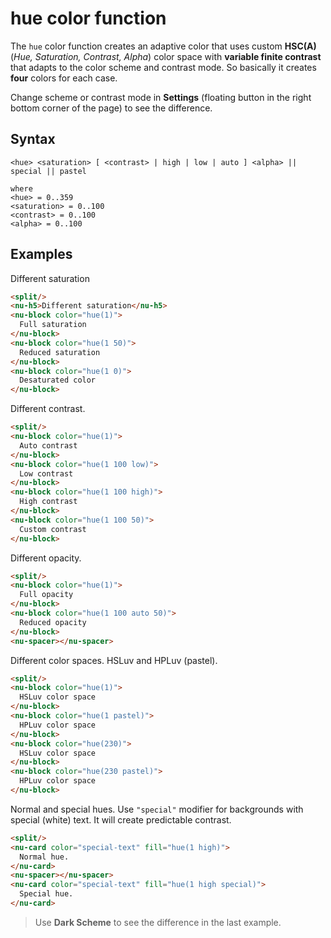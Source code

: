 # hue color function

The `hue` color function creates an adaptive color that uses custom **HSC(A)** (*Hue, Saturation, Contrast, Alpha*) color space with **variable finite contrast** that adapts to the color scheme and contrast mode. So basically it creates **four** colors for each case.

Change scheme or contrast mode in **Settings** (floating button in the right bottom corner of the page) to see the difference.

## Syntax

```
<hue> <saturation> [ <contrast> | high | low | auto ] <alpha> || special || pastel

where
<hue> = 0..359
<saturation> = 0..100
<contrast> = 0..100
<alpha> = 0..100
```

## Examples

Different saturation

```html
<split/>
<nu-h5>Different saturation</nu-h5>
<nu-block color="hue(1)">
  Full saturation
</nu-block>
<nu-block color="hue(1 50)">
  Reduced saturation
</nu-block>
<nu-block color="hue(1 0)">
  Desaturated color
</nu-block>
```

Different contrast.

```html
<split/>
<nu-block color="hue(1)">
  Auto contrast
</nu-block>
<nu-block color="hue(1 100 low)">
  Low contrast
</nu-block>
<nu-block color="hue(1 100 high)">
  High contrast
</nu-block>
<nu-block color="hue(1 100 50)">
  Custom contrast
</nu-block>
```

Different opacity.

```html
<split/>
<nu-block color="hue(1)">
  Full opacity
</nu-block>
<nu-block color="hue(1 100 auto 50)">
  Reduced opacity
</nu-block>
<nu-spacer></nu-spacer>
```

Different color spaces. HSLuv and HPLuv (pastel).

```html
<split/>
<nu-block color="hue(1)">
  HSLuv color space
</nu-block>
<nu-block color="hue(1 pastel)">
  HPLuv color space
</nu-block>
<nu-block color="hue(230)">
  HSLuv color space
</nu-block>
<nu-block color="hue(230 pastel)">
  HPLuv color space
</nu-block>
```

Normal and special hues. Use `"special"` modifier for backgrounds with special (white) text. It will create predictable contrast.

```html
<split/>
<nu-card color="special-text" fill="hue(1 high)">
  Normal hue.
</nu-card>
<nu-spacer></nu-spacer>
<nu-card color="special-text" fill="hue(1 high special)">
  Special hue.
</nu-card>
```

> Use **Dark Scheme** to see the difference in the last example.
